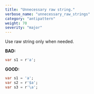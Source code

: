 ```yaml
---
title: "Unnecessary raw string."
verbose_name: "unnecessary_raw_strings"
category: "antipattern"
weight: 70
severity: "major"
---
```

Use raw string only when needed.

**BAD:**
```dart
var s1 = r'a';
```

**GOOD:**
```dart
var s1 = 'a';
var s2 = r'$a';
var s3 = r'\a';
```
